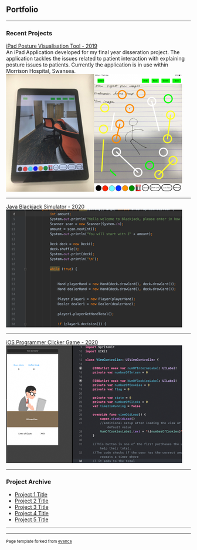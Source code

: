 ## Portfolio

---

### Recent Projects

[iPad Posture Visualisation Tool - 2019](pdf/Dissertation.pdf)
<br>An iPad Application developed for my final year disseration project. The application tackles the issues related to patient interaction with explaining posture issues to patients. Currently the application is in use within Morrison Hospital, Swansea. 
<img src="images/app.png?raw=true"/>

---
[Java Blackjack Simulator - 2020 ](https://github.com/AlexW555/Blackjack-simulator)
<img src="images/java.png?raw=true"/>

---
[iOS Programmer Clicker Game  - 2020](https://github.com/AlexW555/Programmer-Clicker)
<img src="images/swift.png?raw=true"/>

---

### Project Archive

- [Project 1 Title](http://example.com/)
- [Project 2 Title](http://example.com/)
- [Project 3 Title](http://example.com/)
- [Project 4 Title](http://example.com/)
- [Project 5 Title](http://example.com/)

---




---
<p style="font-size:11px">Page template forked from <a href="https://github.com/evanca/quick-portfolio">evanca</a></p>
<!-- Remove above link if you don't want to attibute -->
